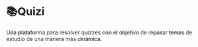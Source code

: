 # 📚Quizi

Una plataforma para resolver quizzes con el objetivo de repasar temas de estudio de una manera más dinámica.
